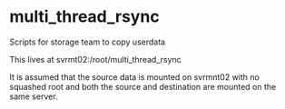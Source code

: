 # multi_thread_rsync
Scripts for storage team to copy userdata 

This lives at svrmt02:/root/multi_thread_rsync

It is assumed that the source data is mounted on svrmnt02 with no squashed root and both the source and destination are mounted on the same server. 

